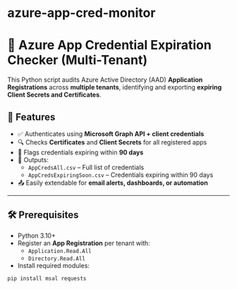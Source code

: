 # azure-app-cred-monitor
# 🔐 Azure App Credential Expiration Checker (Multi-Tenant)

This Python script audits Azure Active Directory (AAD) **Application Registrations** across **multiple tenants**, identifying and exporting **expiring Client Secrets and Certificates**.

## 🚀 Features

- ✅ Authenticates using **Microsoft Graph API + client credentials**
- 🔍 Checks **Certificates** and **Client Secrets** for all registered apps
- 📆 Flags credentials expiring within **90 days**
- 📁 Outputs:
  - `AppCredsAll.csv` – Full list of credentials
  - `AppCredsExpiringSoon.csv` – Credentials expiring within 90 days
- 📤 Easily extendable for **email alerts, dashboards, or automation**

---

## 🛠️ Prerequisites

- Python 3.10+
- Register an **App Registration** per tenant with:
  - `Application.Read.All`
  - `Directory.Read.All`
- Install required modules:

```bash
pip install msal requests
